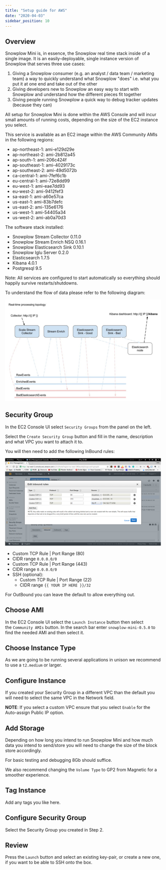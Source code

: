 ```yaml
---
title: "Setup guide for AWS"
date: "2020-04-03"
sidebar_position: 10
---
```


## Overview

Snowplow Mini is, in essence, the Snowplow real time stack inside of a single image. It is an easily-deployable, single instance version of Snowplow that serves three use cases:

1. Giving a Snowplow consumer (e.g. an analyst / data team / marketing team) a way to quickly understand what Snowplow "does" i.e. what you put it at one end and take out of the other
2. Giving developers new to Snowplow an easy way to start with Snowplow and understand how the different pieces fit together
3. Giving people running Snowplow a quick way to debug tracker updates (because they can)

All setup for Snowplow Mini is done within the AWS Console and will incur small amounts of running costs, depending on the size of the EC2 instance you select.

This service is available as an EC2 image within the AWS Community AMIs in the following regions:

- ap-northeast-1: ami-e129d29e
- ap-northeast-2: ami-2b812a45
- ap-south-1: ami-206c424f
- ap-southeast-1: ami-4029173c
- ap-southeast-2: ami-49d5072b
- ca-central-1: ami-7fef6c1b
- eu-central-1: ami-72e8dd99
- eu-west-1: ami-eae7dd93
- eu-west-2: ami-9412fef3
- sa-east-1: ami-a60e57ca
- us-east-1: ami-83b7defc
- us-east-2: ami-135e6176
- us-west-1: ami-54405a34
- us-west-2: ami-ab0a70d3

The software stack installed:

- Snowplow Stream Collector 0.11.0
- Snowplow Stream Enrich NSQ 0.16.1
- Snowplow Elasticsearch Sink 0.10.1
- Snowplow Iglu Server 0.2.0
- Elasticsearch 1.7.5
- Kibana 4.0.1
- Postgresql 9.5

Note: All services are configured to start automatically so everything should happily survive restarts/shutdowns.

To understand the flow of data please refer to the following diagram:

![snowplow-mini-topology](images/snowplow-mini-topology.jpg)

## Security Group

In the EC2 Console UI select `Security Groups` from the panel on the left.

Select the `Create Security Group` button and fill in the name, description and what VPC you want to attach it to.

You will then need to add the following InBound rules:

![snowplow-mini-security-group-setup](images/security-groups-setup.png)

- Custom TCP Rule | Port Range (80)
- CIDR range `0.0.0.0/0`
- Custom TCP Rule | Port Range (443)
- CIDR range `0.0.0.0/0`
- SSH (optional):
    - Custom TCP Rule | Port Range (22)
    - CIDR range `{{ YOUR IP HERE }}/32`

For OutBound you can leave the default to allow everything out.

## Choose AMI

In the EC2 Console UI select the `Launch Instance` button then select the `Community AMIs` button. In the search bar enter `snowplow-mini-0.5.0` to find the needed AMI and then select it.

## Choose Instance Type

As we are going to be running several applications in unison we recommend to use a `t2.medium` or larger.

## Configure Instance

If you created your Security Group in a different VPC than the default you will need to select the same VPC in the Network field.

**NOTE**: If you select a custom VPC ensure that you select `Enable` for the Auto-assign Public IP option.

## Add Storage

Depending on how long you intend to run Snowplow Mini and how much data you intend to send/store you will need to change the size of the block store accordingly.

For basic testing and debugging 8Gb should suffice.

We also recommend changing the `Volume Type` to GP2 from Magnetic for a smoother experience.

## Tag Instance

Add any tags you like here.

## Configure Security Group

Select the Security Group you created in Step 2.

## Review

Press the `Launch` button and select an existing key-pair, or create a new one, if you want to be able to SSH onto the box.
